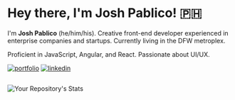 
# Hey there, I'm Josh Pablico! 🇵🇭 

I'm **Josh Pablico** (he/him/his). Creative front-end developer experienced in enterprise companies and startups. Currently living in the DFW metroplex. 

Proficient in JavaScript, Angular, and React. Passionate about UI/UX.

[![portfolio](https://img.shields.io/badge/my_portfolio-000?style=for-the-badge&logo=ko-fi&logoColor=white)](https://joshpablico.dev/)
[![linkedin](https://img.shields.io/badge/linkedin-0A66C2?style=for-the-badge&logo=linkedin&logoColor=white)](https://www.linkedin.com/in/josh-pablico-618108220/)


## 

![Your Repository's Stats](https://github-readme-stats.vercel.app/api?username=Yashido&show_icons=true)

<!---
Yashido/Yashido is a ✨ special ✨ repository because its `README.md` (this file) appears on your GitHub profile.
You can click the Preview link to take a look at your changes.
--->
